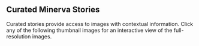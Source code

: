 <h2>Curated Minerva Stories  </h2>
Curated stories provide access to images with contextual information. Click any of the following thumbnail images for an interactive view of the full-resolution images. 

